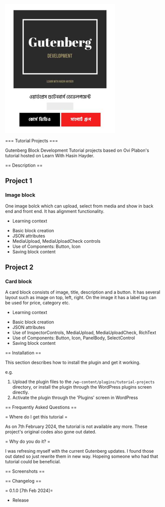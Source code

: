 ![LWHH - Gutenberg](/assets/lwhh-gutenberg-screen.jpg)

=== Tutorial Projects ===

Gutenberg Block Development Tutorial projects based on Ovi Plabon's tutorial hosted on Learn With Hasin Hayder.

== Description ==

## Project 1

### Image block

One image bolck which can upload, select from media and show in back end and front end. It has alignment functionality.

- Learning context

* Basic block creation
* JSON attributes
* MediaUpload, MediaUploadCheck controls
* Use of Components: Button, Icon
* Saving block content

## Project 2

### Card block

A card block consists of image, title, description and a button. It has several layout such as image on top, left, right. On the image it has a label tag can be used for price, category etc.

- Learning context

* Basic block creation
* JSON attributes
* Use of InspectorControls, MediaUpload, MediaUploadCheck, RichText
* Use of Components: Button, Icon, PanelBody, SelectControl
* Saving block content

== Installation ==

This section describes how to install the plugin and get it working.

e.g.

1. Upload the plugin files to the `/wp-content/plugins/tutorial-projects` directory, or install the plugin through the WordPress plugins screen directly.
1. Activate the plugin through the 'Plugins' screen in WordPress

== Frequently Asked Questions ==

= Where do I get this tutorial =

As on 7th February 2024, the tutorial is not available any more. These project's original codes also gone out dated.

= Why do you do it? =

I was refresing myself with the current Gutenberg updates. I found those out dated so just rewrite them in new way. Hopeing someone who had that tutorial could be beneficial.

== Screenshots ==

== Changelog ==

= 0.1.0 [7th Feb 2024]=

- Release
